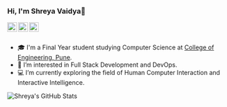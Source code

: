 ### Hi, I'm Shreya Vaidya👋

<a href="https://www.linkedin.com/in/shreya-vaidya/">
  <img align="left" alt="LinkedIn" width="22px" src="https://cdn.jsdelivr.net/npm/simple-icons@v3/icons/linkedin.svg" />  
</a>
<a href="mailto:shreyakvaidya@gmail.com">
  <img align="left" alt="Gmail" width="22px" src="https://cdn.jsdelivr.net/npm/simple-icons@3.13.0/icons/gmail.svg" />
</a>
<a href="https://gitlab.com/shreyavaidya2311">
  <img align="left" alt="GitLab" width="22px" src="https://cdn.jsdelivr.net/npm/simple-icons@3.13.0/icons/gitlab.svg" />
</a>
<br/> <br/>

- :mortar_board: I'm a Final Year student studying Computer Science at <a href="https://www.coep.org.in/"> College of Engineering, Pune</a>. 
- 🌱 I’m interested in Full Stack Development and DevOps.
- :computer: I’m currently exploring the field of Human Computer Interaction and Interactive Intelligence.

![Shreya's GitHub Stats](https://github-readme-stats.vercel.app/api?username=shreyavaidya2311&count_private=true&show_icons=true&theme=algolia&hide=issues)
